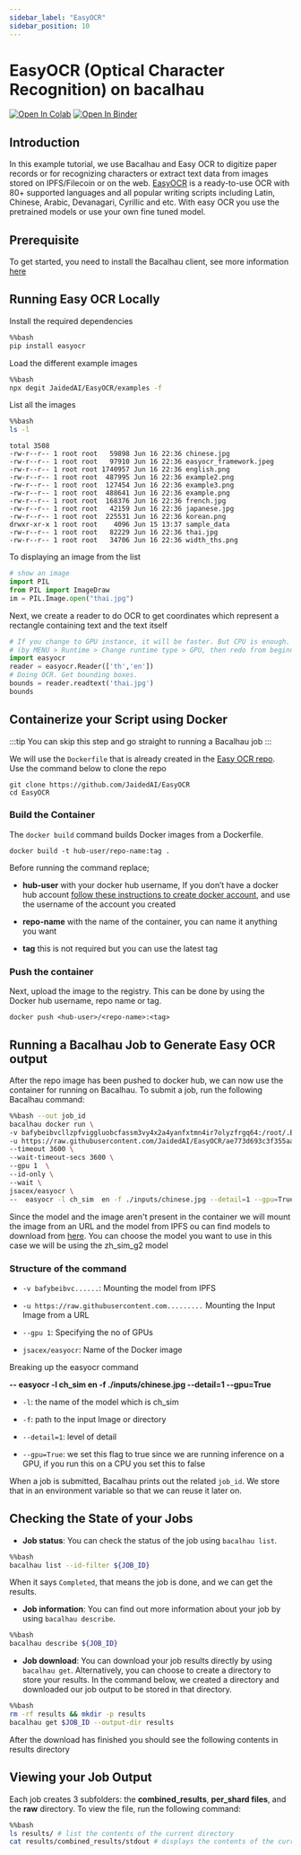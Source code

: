 ```yaml
---
sidebar_label: "EasyOCR"
sidebar_position: 10
---
```

# EasyOCR (Optical Character Recognition) on bacalhau

[![Open In Colab](https://colab.research.google.com/assets/colab-badge.svg)](https://colab.research.google.com/github/bacalhau-project/examples/blob/main/model-inference/EasyOCR/index.ipynb)
[![Open In Binder](https://mybinder.org/badge.svg)](https://mybinder.org/v2/gh/bacalhau-project/examples/HEAD?labpath=model-inference/EasyOCR/index.ipynb)

## Introduction

In this example tutorial, we use Bacalhau and Easy OCR to digitize paper records or for recognizing characters or extract text data from images stored on IPFS/Filecoin or on the web. [EasyOCR](https://www.jaided.ai/) is a ready-to-use OCR with 80+ supported languages and all popular writing scripts including Latin, Chinese, Arabic, Devanagari, Cyrillic and etc. With easy OCR you use the pretrained models or use your own fine tuned model.

## Prerequisite

To get started, you need to install the Bacalhau client, see more information [here](https://docs.bacalhau.org/getting-started/installation)

## Running Easy OCR Locally​

Install the required dependencies


```bash
%%bash
pip install easyocr
```

Load the different example images


```bash
%%bash
npx degit JaidedAI/EasyOCR/examples -f
```

List all the images


```bash
%%bash
ls -l
```

    total 3508
    -rw-r--r-- 1 root root   59898 Jun 16 22:36 chinese.jpg
    -rw-r--r-- 1 root root   97910 Jun 16 22:36 easyocr_framework.jpeg
    -rw-r--r-- 1 root root 1740957 Jun 16 22:36 english.png
    -rw-r--r-- 1 root root  487995 Jun 16 22:36 example2.png
    -rw-r--r-- 1 root root  127454 Jun 16 22:36 example3.png
    -rw-r--r-- 1 root root  488641 Jun 16 22:36 example.png
    -rw-r--r-- 1 root root  168376 Jun 16 22:36 french.jpg
    -rw-r--r-- 1 root root   42159 Jun 16 22:36 japanese.jpg
    -rw-r--r-- 1 root root  225531 Jun 16 22:36 korean.png
    drwxr-xr-x 1 root root    4096 Jun 15 13:37 sample_data
    -rw-r--r-- 1 root root   82229 Jun 16 22:36 thai.jpg
    -rw-r--r-- 1 root root   34706 Jun 16 22:36 width_ths.png


To displaying an image from the list


```python
# show an image
import PIL
from PIL import ImageDraw
im = PIL.Image.open("thai.jpg")
```

Next, we create a reader to do OCR to get coordinates which represent a rectangle containing text and the text itself 


```python
# If you change to GPU instance, it will be faster. But CPU is enough.
# (by MENU > Runtime > Change runtime type > GPU, then redo from beginning )
import easyocr
reader = easyocr.Reader(['th','en'])
# Doing OCR. Get bounding boxes.
bounds = reader.readtext('thai.jpg')
bounds
```

## Containerize your Script using Docker

:::tip
You can skip this step and go straight to running a Bacalhau job
:::

We will use the `Dockerfile` that is already created in the [Easy OCR repo](https://github.com/JaidedAI/EasyOCR). Use the command below to clone the repo

```
git clone https://github.com/JaidedAI/EasyOCR
cd EasyOCR
```

### Build the Container

The `docker build` command builds Docker images from a Dockerfile. 

```
docker build -t hub-user/repo-name:tag .
```

Before running the command replace;

- **hub-user** with your docker hub username, If you don’t have a docker hub account [follow these instructions to create docker account](https://docs.docker.com/docker-id/), and use the username of the account you created

- **repo-name** with the name of the container, you can name it anything you want

- **tag** this is not required but you can use the latest tag

### Push the container

Next, upload the image to the registry. This can be done by using the Docker hub username, repo name or tag.

```
docker push <hub-user>/<repo-name>:<tag>
```

## Running a Bacalhau Job to Generate Easy OCR output

After the repo image has been pushed to docker hub, we can now use the container for running on Bacalhau. To submit a job, run the following Bacalhau command:


```bash
%%bash --out job_id
bacalhau docker run \
-v bafybeibvcllzpfviggluobcfassm3vy4x2a4yanfxtmn4ir7olyzfrgq64:/root/.EasyOCR/model/zh_sim_g2.pth  \
-u https://raw.githubusercontent.com/JaidedAI/EasyOCR/ae773d693c3f355aac2e58f0d8142c600172f016/examples/chinese.jpg \
--timeout 3600 \
--wait-timeout-secs 3600 \
--gpu 1  \
--id-only \
--wait \
jsacex/easyocr \
--  easyocr -l ch_sim  en -f ./inputs/chinese.jpg --detail=1 --gpu=True

```

Since the model and the image aren't present in the container we will mount the image from an URL and the model from IPFS ou can find models to download from [here](https://www.jaided.ai/easyocr/modelhub/). You can choose the model you want to use in this case we will be using the zh_sim_g2 model

### Structure of the command

-  `-v bafybeibvc......`: Mounting the model from IPFS

- `-u https://raw.githubusercontent.com.........` Mounting the Input Image from a URL
- `--gpu 1`: Specifying the no of GPUs

- `jsacex/easyocr`: Name of the Docker image

Breaking up the easyocr command

**--  easyocr -l ch_sim  en -f ./inputs/chinese.jpg --detail=1 --gpu=True**

- `-l`: the name of the model which is ch_sim

- `-f`: path to the input Image or directory

- `--detail=1`:  level of detail

- `--gpu=True`: we set this flag to true since we are running inference on a GPU, if you run this on a CPU you set this to false 


When a job is submitted, Bacalhau prints out the related `job_id`. We store that in an environment variable so that we can reuse it later on.

## Checking the State of your Jobs

- **Job status**: You can check the status of the job using `bacalhau list`. 


```bash
%%bash
bacalhau list --id-filter ${JOB_ID}
```

When it says `Completed`, that means the job is done, and we can get the results.

- **Job information**: You can find out more information about your job by using `bacalhau describe`.


```bash
%%bash
bacalhau describe ${JOB_ID}
```

- **Job download**: You can download your job results directly by using `bacalhau get`. Alternatively, you can choose to create a directory to store your results. In the command below, we created a directory and downloaded our job output to be stored in that directory.


```bash
%%bash
rm -rf results && mkdir -p results
bacalhau get $JOB_ID --output-dir results
```

After the download has finished you should see the following contents in results directory

## Viewing your Job Output

Each job creates 3 subfolders: the **combined_results**, **per_shard files**, and the **raw** directory. To view the file, run the following command:


```bash
%%bash
ls results/ # list the contents of the current directory 
cat results/combined_results/stdout # displays the contents of the current directory 
```
